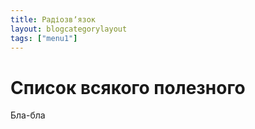 ```yaml
---
title: Радіозвʼязок
layout: blogcategorylayout
tags: ["menu1"]
---
```


# Список всякого полезного

Бла-бла